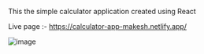 This the simple calculator application created using React

Live page :- https://calculator-app-makesh.netlify.app/

![image](https://user-images.githubusercontent.com/65646841/141235257-080af788-faca-4d50-992e-433640be028f.png)
